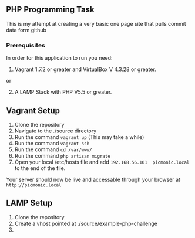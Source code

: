 ## PHP Programming Task

This is my attempt at creating a very basic one page site that pulls commit data form github

### Prerequisites

In order for this application to run you need:

1. Vagrant 1.7.2 or greater and VirtualBox V 4.3.28 or greater.

or

2. A LAMP Stack with PHP V5.5 or greater.

## Vagrant Setup

1. Clone the repository
2. Navigate to the ./source directory
3. Run the command `vagrant up` (This may take a while)
4. Run the command `vagrant ssh`
5. Run the command `cd /var/www/`
6. Run the command `php artisan migrate`
7. Open your local /etc/hosts file and add `192.168.56.101	picmonic.local` to the end of the file.

Your server should now be live and accessable through your browser at `http://picmonic.local`

## LAMP Setup

1. Clone the repository
2. Create a vhost pointed at ./source/example-php-challenge
3. 